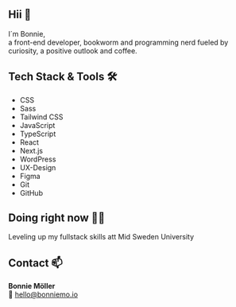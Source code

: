 ## Hii 👾
I´m Bonnie, <br>
a front-end developer, bookworm and programming nerd fueled by curiosity, a positive outlook and coffee.

## Tech Stack & Tools 🛠️

- CSS  
- Sass  
- Tailwind CSS  
- JavaScript  
- TypeScript  
- React  
- Next.js  
- WordPress  
- UX-Design  
- Figma  
- Git  
- GitHub

## Doing right now 👩‍💻 
Leveling up my fullstack skills att Mid Sweden University

## Contact 📫

**Bonnie Möller**  
💌 hello@bonniemo.io

<!--
**bonniemo/bonniemo** is a ✨ _special_ ✨ repository because its `README.md` (this file) appears on your GitHub profile.

Here are some ideas to get you started:

- 🔭 I’m currently working on ...
- 🌱 I’m currently learning ...
- 👯 I’m looking to collaborate on ...
- 🤔 I’m looking for help with ...
- 💬 Ask me about ...
- 📫 How to reach me: ...
- 😄 Pronouns: ...
- ⚡ Fun fact: ...
-->
